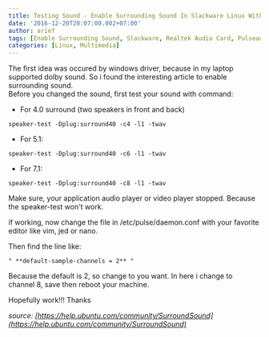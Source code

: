 ```yaml
---
title: Testing Sound - Enable Surrounding Sound In Slackware Linux With Realtek Audio Card
date: '2016-12-20T20:07:00.002+07:00'
author: arief
tags: [Enable Surrounding Sound, Slackware, Realtek Audio Card, Pulseaudio, Alsa]
categories: [Linux, Multimedia]
---
```


The first idea was occured by windows driver, because in my laptop supported dolby sound. So i found the interesting article to enable surrounding sound.  
Before you changed the sound, first test your sound with command:

* For 4.0 surround (two speakers in front and back)

```
speaker-test -Dplug:surround40 -c4 -l1 -twav
```

* For 5.1:

```
speaker-test -Dplug:surround40 -c6 -l1 -twav
```

* For 7.1:

```
speaker-test -Dplug:surround40 -c8 -l1 -twav
```

Make sure, your application audio player or video player stopped. Because the speaker-test won't work.  

if working, now change the file in /etc/pulse/daemon.conf with your favorite editor like vim, jed or nano.  

Then find the line like:  

```
" **default-sample-channels = 2** "  
```

Because the default is 2, so change to you want. In here i change to channel 8, save then reboot your machine.  

Hopefully work!!! Thanks  

_source: [https://help.ubuntu.com/community/SurroundSound](https://help.ubuntu.com/community/SurroundSound)_